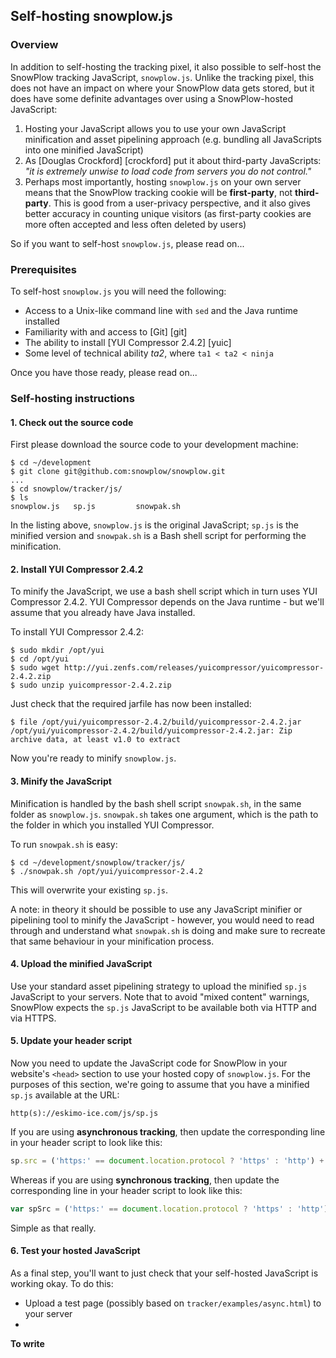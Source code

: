 ## Self-hosting snowplow.js

### Overview

In addition to self-hosting the tracking pixel, it also possible to self-host the SnowPlow tracking JavaScript, `snowplow.js`. Unlike the tracking pixel, this does not have an impact on where your SnowPlow data gets stored, but it does have some definite advantages over using a SnowPlow-hosted JavaScript: 

1. Hosting your JavaScript allows you to use your own JavaScript minification and asset pipelining approach (e.g. bundling all JavaScripts into one minified JavaScript)
2. As [Douglas Crockford] [crockford] put it about third-party JavaScripts: _"it is extremely unwise to load code from servers you do not control."_
3. Perhaps most importantly, hosting `snowplow.js` on your own server means that the SnowPlow tracking cookie will be **first-party**, not **third-party**. This is good from a user-privacy perspective, and it also gives better accuracy in counting unique visitors (as first-party cookies are more often accepted and less often deleted by users) 

So if you want to self-host `snowplow.js`, please read on...

### Prerequisites

To self-host `snowplow.js` you will need the following:

* Access to a Unix-like command line with `sed` and the Java runtime installed
* Familiarity with and access to [Git] [git]
* The ability to install [YUI Compressor 2.4.2] [yuic]
* Some level of technical ability _ta2_, where `ta1 < ta2 < ninja`

Once you have those ready, please read on...

### Self-hosting instructions

#### 1. Check out the source code

First please download the source code to your development machine:

    $ cd ~/development
    $ git clone git@github.com:snowplow/snowplow.git
	...
	$ cd snowplow/tracker/js/
	$ ls 
    snowplow.js   sp.js         snowpak.sh

In the listing above, `snowplow.js` is the original JavaScript; `sp.js` is the minified version and `snowpak.sh` is a Bash shell script for performing the minification.

#### 2. Install YUI Compressor 2.4.2

To minify the JavaScript, we use a bash shell script which in turn uses YUI Compressor 2.4.2. YUI Compressor depends on the Java runtime - but we'll assume that you already have Java installed.

To install YUI Compressor 2.4.2:

    $ sudo mkdir /opt/yui
    $ cd /opt/yui
    $ sudo wget http://yui.zenfs.com/releases/yuicompressor/yuicompressor-2.4.2.zip
    $ sudo unzip yuicompressor-2.4.2.zip

Just check that the required jarfile has now been installed:

    $ file /opt/yui/yuicompressor-2.4.2/build/yuicompressor-2.4.2.jar
    /opt/yui/yuicompressor-2.4.2/build/yuicompressor-2.4.2.jar: Zip archive data, at least v1.0 to extract

Now you're ready to minify `snowplow.js`.

#### 3. Minify the JavaScript

Minification is handled by the bash shell script `snowpak.sh`, in the same folder as `snowplow.js`. `snowpak.sh` takes one argument, which is the path to the folder in which you installed YUI Compressor.

To run `snowpak.sh` is easy:

    $ cd ~/development/snowplow/tracker/js/
    $ ./snowpak.sh /opt/yui/yuicompressor-2.4.2

This will overwrite your existing `sp.js`.

A note: in theory it should be possible to use any JavaScript minifier or pipelining tool to minify the JavaScript - however, you would need to read through and understand what `snowpak.sh` is doing and make sure to recreate that same behaviour in your minification process.

#### 4. Upload the minified JavaScript

Use your standard asset pipelining strategy to upload the minified `sp.js` JavaScript to your servers. Note that to avoid "mixed content" warnings, SnowPlow expects the `sp.js` JavaScript to be available both via HTTP and via HTTPS.

#### 5. Update your header script

Now you need to update the JavaScript code for SnowPlow in your website's `<head>` section to use your hosted copy of `snowplow.js`. For the purposes of this section, we're going to assume that you have a minified `sp.js` available at the URL:

    http(s)://eskimo-ice.com/js/sp.js

If you are using **asynchronous tracking**, then update the corresponding line in your header script to look like this:

```javascript
sp.src = ('https:' == document.location.protocol ? 'https' : 'http') + '://eskimo-ice.com/js/sp.js';
```

Whereas if you are using **synchronous tracking**, then update the corresponding line in your header script to look like this:

```javascript
var spSrc = ('https:' == document.location.protocol ? 'https' : 'http') + '://eskimo-ice.com/js/sp.js';
```

Simple as that really.

#### 6. Test your hosted JavaScript

As a final step, you'll want to just check that your self-hosted JavaScript is working okay. To do this:

* Upload a test page (possibly based on `tracker/examples/async.html`) to your server
* 

**To write**